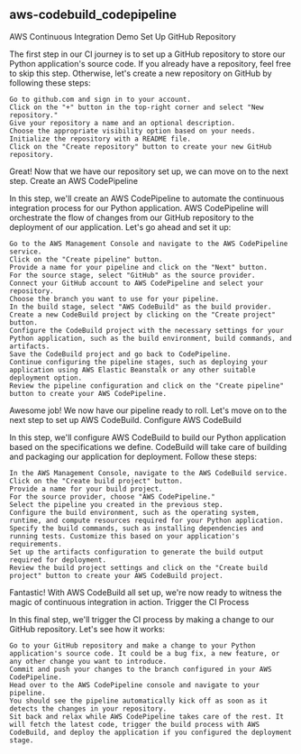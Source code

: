 ## aws-codebuild_codepipeline
AWS Continuous Integration Demo
Set Up GitHub Repository

The first step in our CI journey is to set up a GitHub repository to store our Python application's source code. If you already have a repository, feel free to skip this step. Otherwise, let's create a new repository on GitHub by following these steps:

    Go to github.com and sign in to your account.
    Click on the "+" button in the top-right corner and select "New repository."
    Give your repository a name and an optional description.
    Choose the appropriate visibility option based on your needs.
    Initialize the repository with a README file.
    Click on the "Create repository" button to create your new GitHub repository.

Great! Now that we have our repository set up, we can move on to the next step.
Create an AWS CodePipeline

In this step, we'll create an AWS CodePipeline to automate the continuous integration process for our Python application. AWS CodePipeline will orchestrate the flow of changes from our GitHub repository to the deployment of our application. Let's go ahead and set it up:

    Go to the AWS Management Console and navigate to the AWS CodePipeline service.
    Click on the "Create pipeline" button.
    Provide a name for your pipeline and click on the "Next" button.
    For the source stage, select "GitHub" as the source provider.
    Connect your GitHub account to AWS CodePipeline and select your repository.
    Choose the branch you want to use for your pipeline.
    In the build stage, select "AWS CodeBuild" as the build provider.
    Create a new CodeBuild project by clicking on the "Create project" button.
    Configure the CodeBuild project with the necessary settings for your Python application, such as the build environment, build commands, and artifacts.
    Save the CodeBuild project and go back to CodePipeline.
    Continue configuring the pipeline stages, such as deploying your application using AWS Elastic Beanstalk or any other suitable deployment option.
    Review the pipeline configuration and click on the "Create pipeline" button to create your AWS CodePipeline.

Awesome job! We now have our pipeline ready to roll. Let's move on to the next step to set up AWS CodeBuild.
Configure AWS CodeBuild

In this step, we'll configure AWS CodeBuild to build our Python application based on the specifications we define. CodeBuild will take care of building and packaging our application for deployment. Follow these steps:

    In the AWS Management Console, navigate to the AWS CodeBuild service.
    Click on the "Create build project" button.
    Provide a name for your build project.
    For the source provider, choose "AWS CodePipeline."
    Select the pipeline you created in the previous step.
    Configure the build environment, such as the operating system, runtime, and compute resources required for your Python application.
    Specify the build commands, such as installing dependencies and running tests. Customize this based on your application's requirements.
    Set up the artifacts configuration to generate the build output required for deployment.
    Review the build project settings and click on the "Create build project" button to create your AWS CodeBuild project.

Fantastic! With AWS CodeBuild all set up, we're now ready to witness the magic of continuous integration in action.
Trigger the CI Process

In this final step, we'll trigger the CI process by making a change to our GitHub repository. Let's see how it works:

    Go to your GitHub repository and make a change to your Python application's source code. It could be a bug fix, a new feature, or any other change you want to introduce.
    Commit and push your changes to the branch configured in your AWS CodePipeline.
    Head over to the AWS CodePipeline console and navigate to your pipeline.
    You should see the pipeline automatically kick off as soon as it detects the changes in your repository.
    Sit back and relax while AWS CodePipeline takes care of the rest. It will fetch the latest code, trigger the build process with AWS CodeBuild, and deploy the application if you configured the deployment stage.
